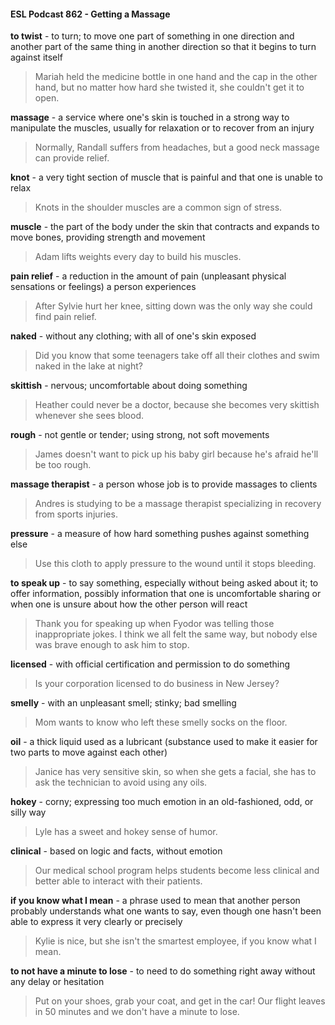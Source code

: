 #### ESL Podcast 862 - Getting a Massage

**to twist** - to turn; to move one part of something in one direction and another
part of the same thing in another direction so that it begins to turn against itself

> Mariah held the medicine bottle in one hand and the cap in the other hand, but
no matter how hard she twisted it, she couldn't get it to open.

**massage** - a service where one's skin is touched in a strong way to manipulate
the muscles, usually for relaxation or to recover from an injury

> Normally, Randall suffers from headaches, but a good neck massage can
provide relief.

**knot** - a very tight section of muscle that is painful and that one is unable to relax

> Knots in the shoulder muscles are a common sign of stress.

**muscle** - the part of the body under the skin that contracts and expands to move
bones, providing strength and movement

> Adam lifts weights every day to build his muscles.

**pain relief** - a reduction in the amount of pain (unpleasant physical sensations
or feelings) a person experiences

> After Sylvie hurt her knee, sitting down was the only way she could find pain
relief.

**naked** - without any clothing; with all of one's skin exposed

> Did you know that some teenagers take off all their clothes and swim naked in
the lake at night?

**skittish** - nervous; uncomfortable about doing something

> Heather could never be a doctor, because she becomes very skittish whenever
she sees blood.

**rough** - not gentle or tender; using strong, not soft movements

> James doesn't want to pick up his baby girl because he's afraid he'll be too
rough.

**massage therapist** - a person whose job is to provide massages to clients

> Andres is studying to be a massage therapist specializing in recovery from
sports injuries.

**pressure** - a measure of how hard something pushes against something else

> Use this cloth to apply pressure to the wound until it stops bleeding.

**to speak up** - to say something, especially without being asked about it; to offer
information, possibly information that one is uncomfortable sharing or when one
is unsure about how the other person will react

> Thank you for speaking up when Fyodor was telling those inappropriate jokes. I
think we all felt the same way, but nobody else was brave enough to ask him to
stop.

**licensed** - with official certification and permission to do something

> Is your corporation licensed to do business in New Jersey?

**smelly** - with an unpleasant smell; stinky; bad smelling

> Mom wants to know who left these smelly socks on the floor.

**oil** - a thick liquid used as a lubricant (substance used to make it easier for two
parts to move against each other)

> Janice has very sensitive skin, so when she gets a facial, she has to ask the
technician to avoid using any oils.

**hokey** - corny; expressing too much emotion in an old-fashioned, odd, or silly
way

> Lyle has a sweet and hokey sense of humor.

**clinical** - based on logic and facts, without emotion

> Our medical school program helps students become less clinical and better
able to interact with their patients.

**if you know what I mean** - a phrase used to mean that another person probably
understands what one wants to say, even though one hasn't been able to
express it very clearly or precisely

> Kylie is nice, but she isn't the smartest employee, if you know what I mean.

**to not have a minute to lose** - to need to do something right away without any
delay or hesitation

> Put on your shoes, grab your coat, and get in the car! Our flight leaves in 50
minutes and we don't have a minute to lose.

